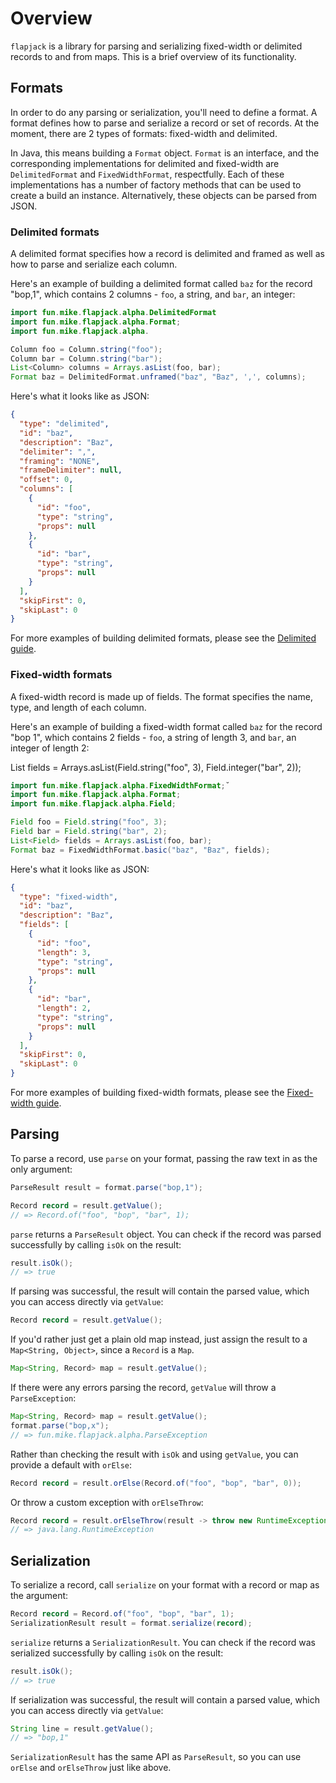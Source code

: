 # Overview

`flapjack` is a library for parsing and serializing fixed-width or delimited records to and from maps. This is a brief overview of its functionality.

## Formats

In order to do any parsing or serialization, you'll need to define a format. A format defines how to parse and serialize a record or set of records. At the moment, there are 2 types of formats: fixed-width and delimited.

In Java, this means building a `Format` object. `Format` is an interface, and the corresponding implementations for delimited and fixed-width are `DelimitedFormat` and `FixedWidthFormat`, respectfully. Each of these implementations has a number of factory methods that can be used to create a build an instance. Alternatively, these objects can be parsed from JSON.

### Delimited formats

A delimited format specifies how a record is delimited and framed as well as how to parse and serialize each column.

Here's an example of building a delimited format called `baz` for the record "bop,1", which contains 2 columns - `foo`, a string, and `bar`, an integer:

```java
import fun.mike.flapjack.alpha.DelimitedFormat
import fun.mike.flapjack.alpha.Format;
import fun.mike.flapjack.alpha.

Column foo = Column.string("foo");
Column bar = Column.string("bar");
List<Column> columns = Arrays.asList(foo, bar);
Format baz = DelimitedFormat.unframed("baz", "Baz", ',', columns);
```

Here's what it looks like as JSON:

```json
{
  "type": "delimited",
  "id": "baz",
  "description": "Baz",
  "delimiter": ",",
  "framing": "NONE",
  "frameDelimiter": null,
  "offset": 0,
  "columns": [
    {
      "id": "foo",
      "type": "string",
      "props": null
    },
    {
      "id": "bar",
      "type": "string",
      "props": null
    }
  ],
  "skipFirst": 0,
  "skipLast": 0
}
```

For more examples of building delimited formats, please see the [Delimited guide](delimited.md).

### Fixed-width formats

A fixed-width record is made up of fields. The format specifies the name, type, and length of each column.

Here's an example of building a fixed-width format called `baz` for the record "bop 1", which contains 2 fields - `foo`, a string of length 3, and `bar`, an integer of length 2:

List<Field> fields = Arrays.asList(Field.string("foo", 3),
                                   Field.integer("bar", 2));

```java
import fun.mike.flapjack.alpha.FixedWidthFormat;˘
import fun.mike.flapjack.alpha.Format;
import fun.mike.flapjack.alpha.Field;

Field foo = Field.string("foo", 3);
Field bar = Field.string("bar", 2);
List<Field> fields = Arrays.asList(foo, bar);
Format baz = FixedWidthFormat.basic("baz", "Baz", fields);
```

Here's what it looks like as JSON:

```json
{
  "type": "fixed-width",
  "id": "baz",
  "description": "Baz",
  "fields": [
    {
      "id": "foo",
      "length": 3,
      "type": "string",
      "props": null
    },
    {
      "id": "bar",
      "length": 2,
      "type": "string",
      "props": null
    }
  ],
  "skipFirst": 0,
  "skipLast": 0
}
```

For more examples of building fixed-width formats, please see the [Fixed-width guide](fixed-width.md).

## Parsing

To parse a record, use `parse` on your format, passing the raw text in as the only argument:

```java
ParseResult result = format.parse("bop,1");

Record record = result.getValue();
// => Record.of("foo", "bop", "bar", 1);
```

`parse` returns a `ParseResult` object. You can check if the record was parsed successfully by calling `isOk` on the result:

```java
result.isOk();
// => true
```

If parsing was successful, the result will contain the parsed value, which you can access directly via `getValue`:

```java
Record record = result.getValue();
```

If you'd rather just get a plain old map instead, just assign the result to a `Map<String, Object>`, since a `Record` is a `Map`.

```java
Map<String, Record> map = result.getValue();
```

If there were any errors parsing the record, `getValue` will throw a `ParseException`:

```java
Map<String, Record> map = result.getValue();
format.parse("bop,x");
// => fun.mike.flapjack.alpha.ParseException
```

Rather than checking the result with `isOk` and using `getValue`, you can provide a default with `orElse`:

```java
Record record = result.orElse(Record.of("foo", "bop", "bar", 0));
```

Or throw a custom exception with `orElseThrow`:

```java
Record record = result.orElseThrow(result -> throw new RuntimeException("Failed to parse record: " + result.explain()));
// => java.lang.RuntimeException
```

## Serialization

To serialize a record, call `serialize` on your format with a record or map as the argument:

```java
Record record = Record.of("foo", "bop", "bar", 1);
SerializationResult result = format.serialize(record);
```

`serialize` returns a `SerializationResult`. You can check if the record was serialized successfully by calling `isOk` on the result:

```java
result.isOk();
// => true
```

If serialization was successful, the result will contain a parsed value, which you can access directly via `getValue`:

```java
String line = result.getValue();
// => "bop,1"
```

`SerializationResult` has the same API as `ParseResult`, so you can use `orElse` and `orElseThrow` just like above.
